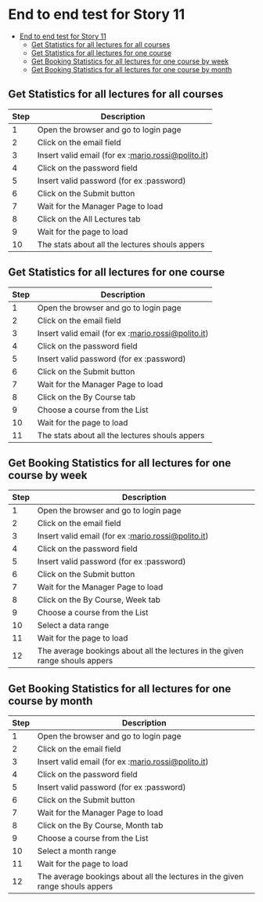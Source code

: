 # End to end test for Story 11

- [End to end test for Story 11](#end-to-end-test-for-story-11)
  - [Get Statistics for all lectures for all courses](#get-statistics-for-all-lectures-for-all-courses)
  - [Get Statistics for all lectures for one course](#get-statistics-for-all-lectures-for-one-course)
  - [Get Booking Statistics for all lectures for one course by week](#get-booking-statistics-for-all-lectures-for-one-course-by-week)
  - [Get Booking Statistics for all lectures for one course by month](#get-booking-statistics-for-all-lectures-for-one-course-by-month)

## Get Statistics for all lectures for all courses

| Step | Description |
|------|-------------|
|   1  |   Open the browser and go to login page |
|   2  |   Click on the email field  |
|   3  |   Insert valid email (for ex :mario.rossi@polito.it)  |
|   4  |   Click on the password field  |
|   5  |   Insert valid password (for ex :password)  |
|   6  |   Click on the Submit button |
|   7  |   Wait for the Manager Page to load |
|   8  |   Click on the All Lectures tab|
|   9  |   Wait for the page to load |
|   10 |   The stats about all the lectures shouls appers|

## Get Statistics for all lectures for one course

| Step | Description |
|------|-------------|
|   1  |   Open the browser and go to login page |
|   2  |   Click on the email field  |
|   3  |   Insert valid email (for ex :mario.rossi@polito.it)  |
|   4  |   Click on the password field  |
|   5  |   Insert valid password (for ex :password)  |
|   6  |   Click on the Submit button |
|   7  |   Wait for the Manager Page to load |
|   8  |   Click on the By Course tab|
|   9  |   Choose a course from the List|
|   10 |   Wait for the page to load |
|   11 |   The stats about all the lectures shouls appers |

## Get Booking Statistics for all lectures for one course by week

| Step | Description |
|------|-------------|
|   1  |   Open the browser and go to login page |
|   2  |   Click on the email field  |
|   3  |   Insert valid email (for ex :mario.rossi@polito.it)  |
|   4  |   Click on the password field  |
|   5  |   Insert valid password (for ex :password)  |
|   6  |   Click on the Submit button |
|   7  |   Wait for the Manager Page to load |
|   8  |   Click on the By Course, Week tab|
|   9  |   Choose a course from the List|
|   10 |   Select a data range |
|   11 |   Wait for the page to load |
|   12 |   The average bookings about all the lectures in the given range shouls appers |

## Get Booking Statistics for all lectures for one course by month

| Step | Description |
|------|-------------|
|   1  |   Open the browser and go to login page |
|   2  |   Click on the email field  |
|   3  |   Insert valid email (for ex :mario.rossi@polito.it)  |
|   4  |   Click on the password field  |
|   5  |   Insert valid password (for ex :password)  |
|   6  |   Click on the Submit button |
|   7  |   Wait for the Manager Page to load |
|   8  |   Click on the By Course, Month tab|
|   9  |   Choose a course from the List|
|   10 |   Select a month range |
|   11 |   Wait for the page to load |
|   12 |   The average bookings about all the lectures in the given range shouls appers |
